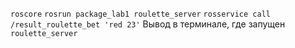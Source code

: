 
```roscore``` 
```rosrun package_lab1 roulette_server```
```rosservice call /result_roulette_bet 'red 23'```
Вывод в терминале, гдe запущен ```roulette_server```
